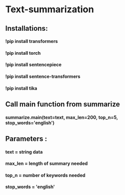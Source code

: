 # Text-summarization

## Installations:
####  !pip install transformers
####  !pip install torch
#### !pip install sentencepiece
####  !pip install sentence-transformers
####  !pip install tika


## Call main function from summarize
####  summarize.main(text=text, max_len=200, top_n=5, stop_words='english')


## Parameters :
####  text = string data
####  max_len = length of summary needed
####  top_n = number of keywords needed
####  stop_words = 'english'
